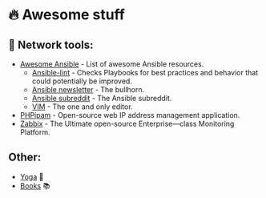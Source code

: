 🔥 Awesome stuff
================

🔨 Network tools:
-----------------
- [Awesome Ansible](https://github.com/ansible-community/awesome-ansible) - List of awesome Ansible resources.
    - [Ansible-lint](https://github.com/ansible/ansible-lint) - Checks Playbooks for best practices and behavior that could potentially be improved.
    - [Ansible newsletter](https://github.com/ansible/community/wiki/News) - The bullhorn.
    - [Ansible subreddit](https://www.reddit.com/r/ansible/) - The Ansible subreddit.
    - [VIM](https://github.com/vim/vim) - The one and only editor.
- [PHPipam](https://github.com/phpipam/phpipam) - Open-source web IP address management application.
- [Zabbix](https://github.com/zabbix) - The Ultimate open-source Enterprise—class Monitoring Platform.

Other:
------
- [Yoga](https://www.youtube.com/channel/UCciuZl2ydLCvN5txlLW0rIg) 🧘
- [Books](https://github.com/hackerkid/Mind-Expanding-Books#readme) 📚
